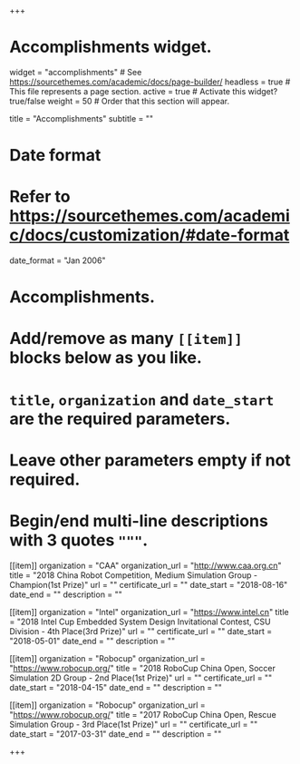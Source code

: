 +++
# Accomplishments widget.
widget = "accomplishments"  # See https://sourcethemes.com/academic/docs/page-builder/
headless = true  # This file represents a page section.
active = true  # Activate this widget? true/false
weight = 50  # Order that this section will appear.

title = "Accomplish&shy;ments"
subtitle = ""

# Date format
#   Refer to https://sourcethemes.com/academic/docs/customization/#date-format
date_format = "Jan 2006"

# Accomplishments.
#   Add/remove as many `[[item]]` blocks below as you like.
#   `title`, `organization` and `date_start` are the required parameters.
#   Leave other parameters empty if not required.
#   Begin/end multi-line descriptions with 3 quotes `"""`.

[[item]]
  organization = "CAA"
  organization_url = "http://www.caa.org.cn"
  title = "2018 China Robot Competition, Medium Simulation Group - Champion(1st Prize)"
  url = ""
  certificate_url = ""
  date_start = "2018-08-16"
  date_end = ""
  description = ""

[[item]]
  organization = "Intel"
  organization_url = "https://www.intel.cn"
  title = "2018 Intel Cup Embedded System Design Invitational Contest, CSU Division - 4th Place(3rd Prize)"
  url = ""
  certificate_url = ""
  date_start = "2018-05-01"
  date_end = ""
  description = ""
  
[[item]]
  organization = "Robocup"
  organization_url = "https://www.robocup.org/"
  title = "2018 RoboCup China Open, Soccer Simulation 2D Group - 2nd Place(1st Prize)"
  url = ""
  certificate_url = ""
  date_start = "2018-04-15"
  date_end = ""
  description = ""

[[item]]
  organization = "Robocup"
  organization_url = "https://www.robocup.org/"
  title = "2017 RoboCup China Open, Rescue Simulation Group - 3rd Place(1st Prize)"
  url = ""
  certificate_url = ""
  date_start = "2017-03-31"
  date_end = ""
  description = ""

+++
